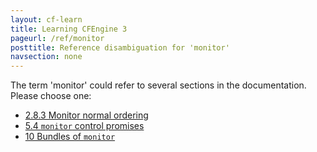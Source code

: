 ```yaml
---
layout: cf-learn
title: Learning CFEngine 3
pageurl: /ref/monitor
posttitle: Reference disambiguation for 'monitor'
navsection: none
---
```


The term 'monitor' could refer to several sections in the documentation. Please choose one:

- [2.8.3 Monitor normal ordering](https://cfengine.com/manuals/cf3-Reference#Monitor-normal-ordering)
- [5.4 <code>monitor</code> control promises](https://cfengine.com/manuals/cf3-Reference#control-monitor)
- [10 Bundles of <code>monitor</code>](https://cfengine.com/manuals/cf3-Reference#Bundles-for-monitor)
